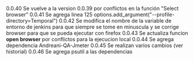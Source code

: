 0.0.40
Se vuelve a la version 0.0.39 por conflictos en la función "Select browser"
0.0.41
Se agrega linea 125 
options.add_argument("--profile-directory=Temporal")
0.0.42
Se modifica el nombre de la variable de entorno de jenkins para que siempre se tome en minuscula y se corrige browser para que se pueda ejecutar con firefox
0.0.43
Se actualiza funcion **open browser** por conflictos para la ejecucion local 
0.0.44
Se agrega dependencia Andreani-QA-Jmeter
0.0.45
Se realizan varios cambios (ver historial)
0.0.46
Se agrega psutil a las dependencias
